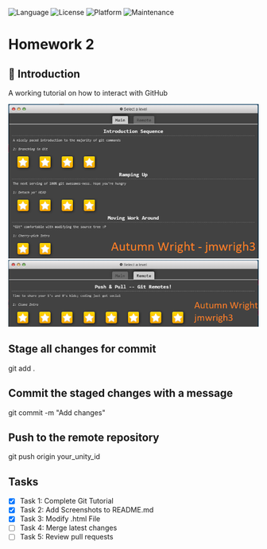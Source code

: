![Language](https://img.shields.io/badge/Language-HTML-orange)
![License](https://img.shields.io/badge/License-MIT-blue)
![Platform](https://img.shields.io/badge/Platform-Linux-blue)
![Maintenance](https://img.shields.io/badge/Maintained%3F-Yes-green)

# Homework 2

## 📝 Introduction
A working tutorial on how to interact with GitHub

![Main Progress](asset/main_prog.PNG)
![Remote Progress](asset/remote_prog.PNG)

## Stage all changes for commit
git add .

## Commit the staged changes with a message
git commit -m "Add changes"

## Push to the remote repository
git push origin your_unity_id

## Tasks
- [X] Task 1: Complete Git Tutorial
- [X] Task 2: Add Screenshots to README.md
- [X] Task 3: Modify .html File
- [ ] Task 4: Merge latest changes
- [ ] Task 5: Review pull requests
